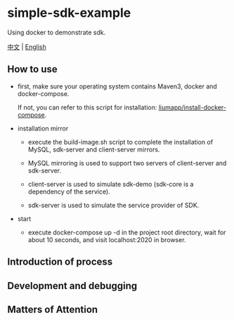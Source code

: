 # simple-sdk-example
Using docker to demonstrate sdk.

[中文](https://github.com/liumapp/simple-sdk-example/blob/master/README_CN.md) | [English](https://github.com/liumapp/simple-sdk-example/blob/master/README.md)

## How to use

* first, make sure your operating system contains Maven3, docker and docker-compose.

    If not, you can refer to this script for installation: [liumapp/install-docker-compose](https://github.com/liumapp/install-docker-compose).

* installation mirror

    * execute the build-image.sh script to complete the installation of MySQL, sdk-server and client-server mirrors.

    * MySQL mirroring is used to support two servers of client-server and sdk-server.

    * client-server is used to simulate sdk-demo (sdk-core is a dependency of the service).

    * sdk-server is used to simulate the service provider of SDK.

* start

    * execute docker-compose up -d in the project root directory, wait for about 10 seconds, and visit localhost:2020 in browser.

## Introduction of process

## Development and debugging

## Matters of Attention
